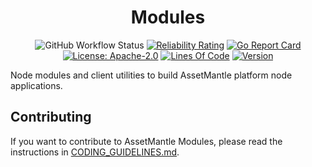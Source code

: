 <div align="center">
  <h1>Modules</h1>

![GitHub Workflow Status](https://github.com/assetmantle/modules/actions/workflows/test.yml/badge.svg)
[![Reliability Rating](https://sonarcloud.io/api/project_badges/measure?project=AssetMantle_modules&metric=reliability_rating)](https://sonarcloud.io/summary/new_code?id=AssetMantle_modules)
[![Go Report Card](https://goreportcard.com/badge/github.com/assetmantle/modules)](https://goreportcard.com/report/github.com/assetmantle/modules)
[![License: Apache-2.0](https://img.shields.io/github/license/assetmantle/modules.svg)](https://github.com/assetmantle/modules/blob/main/LICENSE)
[![Lines Of Code](https://img.shields.io/tokei/lines/github/assetmantle/modules)](https://github.com/assetmantle/modules)
[![Version](https://img.shields.io/github/tag/assetmantle/modules.svg)](https://github.com/assetmantle/modules/latest)
</div>

Node modules and client utilities to build AssetMantle platform node applications.

## Contributing

If you want to contribute to AssetMantle Modules, please read the instructions in [CODING_GUIDELINES.md](CODING_GUIDELINES.md).
